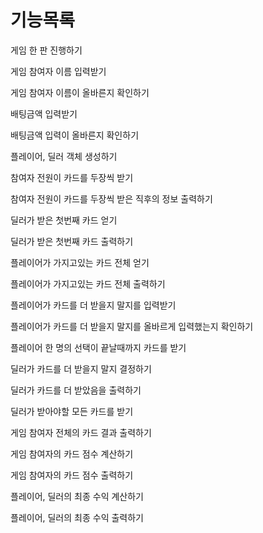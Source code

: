 # 기능목록

게임 한 판 진행하기  

게임 참여자 이름 입력받기
  
게임 참여자 이름이 올바른지 확인하기  

배팅금액 입력받기  

배팅금액 입력이 올바른지 확인하기  

플레이어, 딜러 객체 생성하기  

참여자 전원이 카드를 두장씩 받기  

참여자 전원이 카드를 두장씩 받은 직후의 정보 출력하기  

딜러가 받은 첫번째 카드 얻기  

딜러가 받은 첫번째 카드 출력하기  

플레이어가 가지고있는 카드 전체 얻기  

플레이어가 가지고있는 카드 전체 출력하기  

플레이어가 카드를 더 받을지 말지를 입력받기  

플레이어가 카드를 더 받을지 말지를 올바르게 입력했는지 확인하기  

플레이어 한 명의 선택이 끝날때까지 카드를 받기  

딜러가 카드를 더 받을지 말지 결정하기  

딜러가 카드를 더 받았음을 출력하기  

딜러가 받아야할 모든 카드를 받기  

게임 참여자 전체의 카드 결과 출력하기  

게임 참여자의 카드 점수 계산하기

게임 참여자의 카드 점수 출력하기  

플레이어, 딜러의 최종 수익 계산하기  

플레이어, 딜러의 최종 수익 출력하기  
